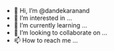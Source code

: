 - 👋 Hi, I’m @dandekaranand
- 👀 I’m interested in ...
- 🌱 I’m currently learning ...
- 💞️ I’m looking to collaborate on ...
- 📫 How to reach me ...

<!---
dandekaranand/dandekaranand is a ✨ special ✨ repository because its `README.md` (this file) appears on your GitHub profile.
You can click the Preview link to take a look at your changes.
--->
